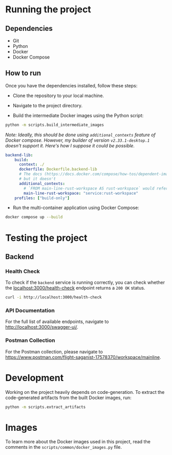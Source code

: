 # Running the project

## Dependencies

* Git
* Python
* Docker
* Docker Compose

## How to run

Once you have the dependencies installed, follow these steps:

* Clone the repository to your local machine.
* Navigate to the project directory.

* Build the intermediate Docker images using the Python script:

```bash
python -m scripts.build_intermediate_images
```

*Note: Ideally, this should be done using `additional_contexts` feature of Docker compose. However, my builder of version `v2.33.1-desktop.1` doesn't support it. Here's how I suppose it could be possible.*

```yml
backend-lib:
    build:
      context: ./
      dockerfile: Dockerfile.backend-lib
      # The docs (https://docs.docker.com/compose/how-tos/dependent-images/#use-another-services-image-as-the-base-image) state it should work
      # but it doesn't
      additional_contexts:
        # `FROM main-line-rust-workspace AS rust-workspace` would reference this image
        main-line-rust-workspace: "service:rust-workspace"
    profiles: ["build-only"]
```

* Run the multi-container application using Docker Compose:

```bash
docker compose up --build
```

# Testing the project

## Backend

### Health Check

To check if the `backend` service is running correctly, you can check whether the <localhost:3000/health-check> endpoint returns a `200 OK` status.

```bash
curl -i http://localhost:3000/health-check
```

### API Documentation

For the full list of available endpoints, navigate to <http://localhost:3000/swagger-ui/>.

### Postman Collection

For the Postman collection, please navigate to <https://www.postman.com/flight-saganist-17578370/workspace/mainline>.

# Development

Working on the project heavily depends on code-generation. To extract the code-generated artifacts from the built Docker images, run:

```bash
python -m scripts.extract_artifacts
```

# Images

To learn more about the Docker images used in this project, read the comments in the `scripts/common/docker_images.py` file.
